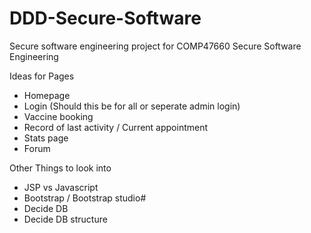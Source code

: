 # DDD-Secure-Software
Secure software engineering project for COMP47660 Secure Software Engineering 


Ideas for Pages
  - Homepage
  - Login (Should this be for all or seperate admin login)
  - Vaccine booking
  - Record of last activity / Current appointment
  - Stats page
  - Forum 


Other Things to look into
  - JSP vs Javascript
  - Bootstrap / Bootstrap studio#
  - Decide DB
  - Decide DB structure
